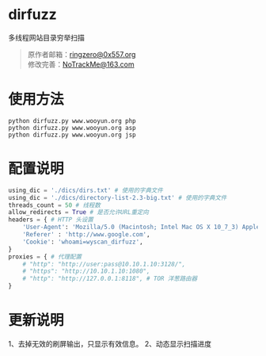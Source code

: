 # dirfuzz
多线程网站目录穷举扫描
> 原作者邮箱：ringzero@0x557.org<br />
> 修改完善：NoTrackMe@163.com<br />


# 使用方法
``` shell
python dirfuzz.py www.wooyun.org php
python dirfuzz.py www.wooyun.org asp
python dirfuzz.py www.wooyun.org jsp
```

# 配置说明
``` python
using_dic = './dics/dirs.txt' # 使用的字典文件
using_dic = './dics/directory-list-2.3-big.txt' # 使用的字典文件
threads_count = 50 # 线程数
allow_redirects = True # 是否允许URL重定向
headers = { # HTTP 头设置
	'User-Agent': 'Mozilla/5.0 (Macintosh; Intel Mac OS X 10_7_3) AppleWebKit/535.20 (KHTML, like Gecko) Chrome/19.0.1036.7 Safari/535.20',
	'Referer' : 'http://www.google.com',
	'Cookie': 'whoami=wyscan_dirfuzz',
}
proxies = { # 代理配置
	# "http": "http://user:pass@10.10.1.10:3128/",
	# "https": "http://10.10.1.10:1080",
	# "http": "http://127.0.0.1:8118", # TOR 洋葱路由器
}
```
# 更新说明
1、去掉无效的刷屏输出，只显示有效信息。
2、动态显示扫描进度
